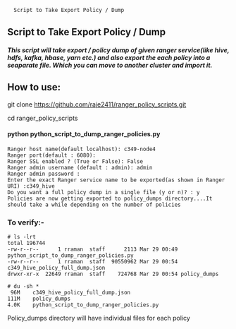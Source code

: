 
```css
  Script to Take Export Policy / Dump
```


## Script to Take Export Policy / Dump

##### This script will take export / policy dump of given ranger service(like hive, hdfs, kafka, hbase, yarn etc.) and also export the each policy into a seaparate file.  Which you can move to another cluster and import it.

## How to use:

git clone https://github.com/raje2411/ranger_policy_scripts.git

cd ranger_policy_scripts

#### python python_script_to_dump_ranger_policies.py

```
Ranger host name(default localhost): c349-node4
Ranger port(default : 6080):
Ranger SSL enabled ? (True or False): False
Ranger admin username (default : admin): admin
Ranger admin password :
Enter the exact Ranger service name to be exported(as shown in Ranger URI) :c349_hive
Do you want a full policy dump in a single file (y or n)? : y
Policies are now getting exported to policy_dumps directory....It should take a while depending on the number of policies
```

### To verify:-
```
# ls -lrt
total 196744
-rw-r--r--      1 rraman  staff      2113 Mar 29 00:49 python_script_to_dump_ranger_policies.py
-rw-r--r--      1 rraman  staff  90550962 Mar 29 00:54 c349_hive_policy_full_dump.json
drwxr-xr-x  22649 rraman  staff    724768 Mar 29 00:54 policy_dumps

# du -sh *
 96M	c349_hive_policy_full_dump.json
111M	policy_dumps
4.0K	python_script_to_dump_ranger_policies.py
```

Policy_dumps directory will have individual files for each policy
